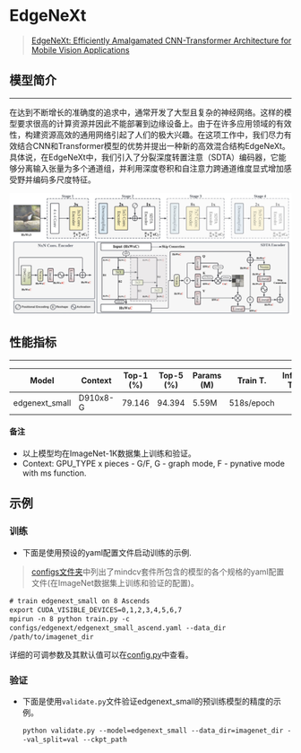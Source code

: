 # EdgeNeXt

> [EdgeNeXt: Efficiently Amalgamated CNN-Transformer Architecture for Mobile Vision Applications](https://arxiv.org/abs/2206.10589)

## 模型简介

***

在达到不断增长的准确度的追求中，通常开发了大型且复杂的神经网络。这样的模型要求很高的计算资源并因此不能部署到边缘设备上。由于在许多应用领域的有效性，构建资源高效的通用网络引起了人们的极大兴趣。在这项工作中，我们尽力有效结合CNN和Transformer模型的优势并提出一种新的高效混合结构EdgeNeXt。具体说，在EdgeNeXt中，我们引入了分裂深度转置注意（SDTA）编码器，它能够分离输入张量为多个通道组，并利用深度卷积和自注意力跨通道维度显式增加感受野并编码多尺度特征。

![](edgenext.png)

## 性能指标

***

| Model           | Context   |  Top-1 (%)  | Top-5 (%)  |  Params (M)    | Train T. | Infer T. |  Download | Config | Log |
|-----------------|-----------|-------|-------|------------|-------|--------|---|--------|--------------|
| edgenext_small | D910x8-G | 79.146     | 94.394     | 5.59M       | 518s/epoch |  | [model]() | [cfg]() | [log]() |

#### 备注

- 以上模型均在ImageNet-1K数据集上训练和验证。
- Context: GPU_TYPE x pieces - G/F, G - graph mode, F - pynative mode with ms function.  

## 示例

### 训练

- 下面是使用预设的yaml配置文件启动训练的示例.

> [configs文件夹](../../configs)中列出了mindcv套件所包含的模型的各个规格的yaml配置文件(在ImageNet数据集上训练和验证的配置)。
  ```shell
  # train edgenext_small on 8 Ascends
  export CUDA_VISIBLE_DEVICES=0,1,2,3,4,5,6,7
  mpirun -n 8 python train.py -c configs/edgenext/edgenext_small_ascend.yaml --data_dir /path/to/imagenet_dir
  ```
  
  详细的可调参数及其默认值可以在[config.py](../../config.py)中查看。

### 验证

- 下面是使用`validate.py`文件验证edgenext_small的预训练模型的精度的示例。

  ```shell
  python validate.py --model=edgenext_small --data_dir=imagenet_dir --val_split=val --ckpt_path
  ```
